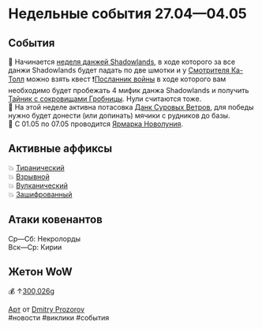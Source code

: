 # Недельные события 27.04—04.05

## События
📅 Начинается [неделя данжей Shadowlands](https://ru.wowhead.com/event=1217/), в ходе которого за все данжи Shadowlands будет падать по две шмотки и у [Смотрителя Ка-Толл](https://ru.wowhead.com/npc=166307) можно взять квест ❗️[Посланник войны](https://ru.wowhead.com/quest=62638) в ходе которого вам необходимо будет пробежать 4 мифик данжа Shadowlands и получить [Тайник с сокровищами Гробницы](https://ru.wowhead.com/item=190656/). Нули считаются тоже.  
📅 На этой неделе активна потасовка [Данк Суровых Ветров](https://ru.wowhead.com/event=1240), для победы нужно будет донести (или допинать) мячики с рудников до базы.  
📅 С 01.05 по 07.05 проводится [Ярмарка Новолуния](https://ru.wowhead.com/darkmoon-faire).  

## Активные аффиксы
💥 <a href="https://ru.wowhead.com/affix=9/" class="bbc_link" target="_blank" rel="nofollow">Тиранический</a>  
💥 <a href="https://ru.wowhead.com/affix=11/" class="bbc_link" target="_blank" rel="nofollow">Взрывной</a>  
💥 <a href="https://ru.wowhead.com/affix=3/" class="bbc_link" target="_blank" rel="nofollow">Вулканический</a>  
💥 <a href="https://ru.wowhead.com/affix=130/" class="bbc_link" target="_blank" rel="nofollow">Зашифрованный</a>  

## Атаки ковенантов
Ср—Сб: Некролорды  
Вск—Ср: Кирии  

## Жетон WoW
💰 ↑[300,026g](https://elfmoney.net/product/world-of-warcraft-wow-gold/)

[Арт](https://www.artstation.com/artwork/NG8yRd) от [Dmitry Prozorov](https://www.artstation.com/tamplierpainter)  
#новости #виклики #события